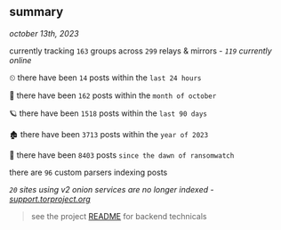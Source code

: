 
## summary
_october 13th, 2023_

currently tracking `163` groups across `299` relays & mirrors - _`119` currently online_

⏲ there have been `14` posts within the `last 24 hours`

🦈 there have been `162` posts within the `month of october`

🪐 there have been `1518` posts within the `last 90 days`

🏚 there have been `3713` posts within the `year of 2023`

🦕 there have been `8403` posts `since the dawn of ransomwatch`

there are `96` custom parsers indexing posts

_`20` sites using v2 onion services are no longer indexed - [support.torproject.org](https://support.torproject.org/onionservices/v2-deprecation/)_

> see the project [README](https://github.com/joshhighet/ransomwatch#ransomwatch--) for backend technicals
